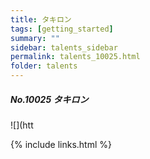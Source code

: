 ```yaml
---
title: タキロン 
tags: [getting_started]
summary: ""
sidebar: talents_sidebar
permalink: talents_10025.html
folder: talents
---
```



##### No.10025 タキロン  

![](htt





{% include links.html %}
